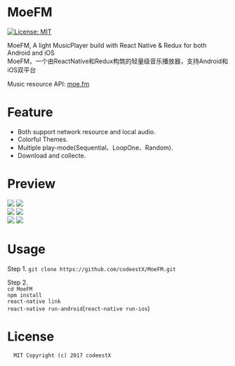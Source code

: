 # MoeFM

[![License: MIT](https://img.shields.io/badge/License-MIT-yellow.svg)](https://opensource.org/licenses/MIT)

MoeFM, A light MusicPlayer build with React Native & Redux for both Android and iOS  
MoeFM，一个由ReactNative和Redux构筑的轻量级音乐播放器，支持Android和iOS双平台

Music resource API: [moe.fm](http://moe.fm/)

# Feature

* Both support network resource and local audio.
* Colorful Themes.
* Multiple play-mode(Sequential、LoopOne、Random).
* Download and collecte.

# Preview
![](https://github.com/codeestX/MoeFM/raw/master/preview/0.jpg)
![](https://github.com/codeestX/MoeFM/raw/master/preview/1.jpg)  
![](https://github.com/codeestX/MoeFM/raw/master/preview/2.jpg)
![](https://github.com/codeestX/MoeFM/raw/master/preview/3.jpg)  
![](https://github.com/codeestX/MoeFM/raw/master/preview/4.png)
![](https://github.com/codeestX/MoeFM/raw/master/preview/5.png)  

# Usage

Step 1. `git clone https://github.com/codeestX/MoeFM.git`
   
Step 2.  
`cd MoeFM`  
`npm install`  
`react-native link`  
`react-native run-android`(`react-native run-ios`)

# License

      MIT Copyright (c) 2017 codeestX


